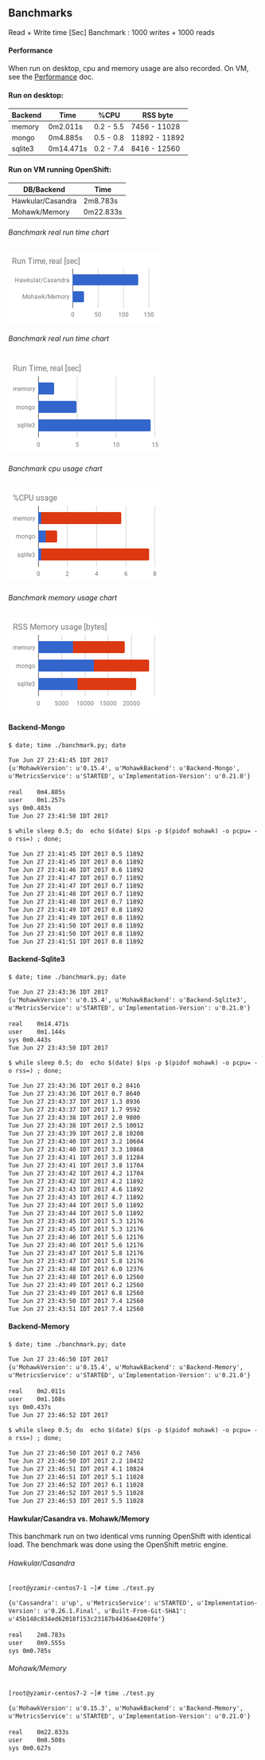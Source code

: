 
## Banchmarks

Read + Write time [Sec] Banchmark : 1000 writes + 1000 reads

#### Performance

When run on desktop, cpu and memory usage are also recorded. On VM, see the [Performance](/banchmark/PERF.md) doc.

#### Run on desktop:

| Backend  | Time       | %CPU      | RSS byte      |
|----------|------------|-----------|---------------|
|memory    |  0m2.011s  | 0.2 - 5.5 | 7456 - 11028  |
|mongo     |  0m4.885s  | 0.5 - 0.8 | 11892 - 11892 |
|sqlite3   |  0m14.471s | 0.2 - 7.4 | 8416 - 12560  |

#### Run on VM running OpenShift:

| DB/Backend          | Time        |
|---------------------|-------------|
|Hawkular/Casandra    |  2m8.783s   |
|Mohawk/Memory        |  0m22.833s  |

###### Banchmark real run time chart

![Time chart](/banchmark/time-vm.png?raw=true "banchmark time vm")

###### Banchmark real run time chart

![Time chart](/banchmark/time.png?raw=true "banchmark time")

###### Banchmark cpu usage chart

![CPU chart](/banchmark/cpu.png?raw=true "banchmark cpu")

###### Banchmark memory usage chart

![Mem chart](/banchmark/mem.png?raw=true "banchmark mem")

#### Backend-Mongo

```
$ date; time ./banchmark.py; date
```
```
Tue Jun 27 23:41:45 IDT 2017
{u'MohawkVersion': u'0.15.4', u'MohawkBackend': u'Backend-Mongo', u'MetricsService': u'STARTED', u'Implementation-Version': u'0.21.0'}

real	0m4.885s
user	0m1.257s
sys	0m0.483s
Tue Jun 27 23:41:50 IDT 2017
```

```
$ while sleep 0.5; do  echo $(date) $(ps -p $(pidof mohawk) -o pcpu= -o rss=) ; done;
```
```
Tue Jun 27 23:41:45 IDT 2017 0.5 11892
Tue Jun 27 23:41:45 IDT 2017 0.6 11892
Tue Jun 27 23:41:46 IDT 2017 0.6 11892
Tue Jun 27 23:41:47 IDT 2017 0.7 11892
Tue Jun 27 23:41:47 IDT 2017 0.7 11892
Tue Jun 27 23:41:48 IDT 2017 0.7 11892
Tue Jun 27 23:41:48 IDT 2017 0.7 11892
Tue Jun 27 23:41:49 IDT 2017 0.8 11892
Tue Jun 27 23:41:49 IDT 2017 0.8 11892
Tue Jun 27 23:41:50 IDT 2017 0.8 11892
Tue Jun 27 23:41:50 IDT 2017 0.8 11892
Tue Jun 27 23:41:51 IDT 2017 0.8 11892
```

#### Backend-Sqlite3

```
$ date; time ./banchmark.py; date
```
```
Tue Jun 27 23:43:36 IDT 2017
{u'MohawkVersion': u'0.15.4', u'MohawkBackend': u'Backend-Sqlite3', u'MetricsService': u'STARTED', u'Implementation-Version': u'0.21.0'}

real	0m14.471s
user	0m1.144s
sys	0m0.443s
Tue Jun 27 23:43:50 IDT 2017
```

```
$ while sleep 0.5; do  echo $(date) $(ps -p $(pidof mohawk) -o pcpu= -o rss=) ; done;
```
```
Tue Jun 27 23:43:36 IDT 2017 0.2 8416
Tue Jun 27 23:43:36 IDT 2017 0.7 8640
Tue Jun 27 23:43:37 IDT 2017 1.3 8936
Tue Jun 27 23:43:37 IDT 2017 1.7 9592
Tue Jun 27 23:43:38 IDT 2017 2.0 9800
Tue Jun 27 23:43:38 IDT 2017 2.5 10012
Tue Jun 27 23:43:39 IDT 2017 2.8 10208
Tue Jun 27 23:43:40 IDT 2017 3.2 10604
Tue Jun 27 23:43:40 IDT 2017 3.3 10868
Tue Jun 27 23:43:41 IDT 2017 3.8 11284
Tue Jun 27 23:43:41 IDT 2017 3.8 11704
Tue Jun 27 23:43:42 IDT 2017 4.2 11704
Tue Jun 27 23:43:42 IDT 2017 4.2 11892
Tue Jun 27 23:43:43 IDT 2017 4.6 11892
Tue Jun 27 23:43:43 IDT 2017 4.7 11892
Tue Jun 27 23:43:44 IDT 2017 5.0 11892
Tue Jun 27 23:43:44 IDT 2017 5.0 11892
Tue Jun 27 23:43:45 IDT 2017 5.3 12176
Tue Jun 27 23:43:45 IDT 2017 5.3 12176
Tue Jun 27 23:43:46 IDT 2017 5.6 12176
Tue Jun 27 23:43:46 IDT 2017 5.6 12176
Tue Jun 27 23:43:47 IDT 2017 5.8 12176
Tue Jun 27 23:43:47 IDT 2017 5.8 12176
Tue Jun 27 23:43:48 IDT 2017 6.0 12376
Tue Jun 27 23:43:48 IDT 2017 6.0 12560
Tue Jun 27 23:43:49 IDT 2017 6.2 12560
Tue Jun 27 23:43:49 IDT 2017 6.8 12560
Tue Jun 27 23:43:50 IDT 2017 7.4 12560
Tue Jun 27 23:43:51 IDT 2017 7.4 12560
```

#### Backend-Memory

```
$ date; time ./banchmark.py; date
```
```
Tue Jun 27 23:46:50 IDT 2017
{u'MohawkVersion': u'0.15.4', u'MohawkBackend': u'Backend-Memory', u'MetricsService': u'STARTED', u'Implementation-Version': u'0.21.0'}

real	0m2.011s
user	0m1.108s
sys	0m0.437s
Tue Jun 27 23:46:52 IDT 2017
```

```
$ while sleep 0.5; do  echo $(date) $(ps -p $(pidof mohawk) -o pcpu= -o rss=) ; done;
```
```
Tue Jun 27 23:46:50 IDT 2017 0.2 7456
Tue Jun 27 23:46:50 IDT 2017 2.2 10432
Tue Jun 27 23:46:51 IDT 2017 4.1 10824
Tue Jun 27 23:46:51 IDT 2017 5.1 11028
Tue Jun 27 23:46:52 IDT 2017 6.1 11028
Tue Jun 27 23:46:52 IDT 2017 5.5 11028
Tue Jun 27 23:46:53 IDT 2017 5.5 11028
```

#### Hawkular/Casandra vs. Mohawk/Memory

This banchmark run on two identical vms running OpenShift with identical load.
The benchmark was done using the OpenShift metric engine.

###### Hawkular/Casandra

```
[root@yzamir-centos7-1 ~]# time ./test.py
```
```
{u'Cassandra': u'up', u'MetricsService': u'STARTED', u'Implementation-Version': u'0.26.1.Final', u'Built-From-Git-SHA1': u'45b148c834ed62018f153c23187b4436ae4208fe'}

real	2m8.783s
user	0m9.555s
sys	0m0.785s
```

###### Mohawk/Memory

```
[root@yzamir-centos7-2 ~]# time ./test.py 
```
```
{u'MohawkVersion': u'0.15.3', u'MohawkBackend': u'Backend-Memory', u'MetricsService': u'STARTED', u'Implementation-Version': u'0.21.0'}

real	0m22.833s
user	0m8.508s
sys	0m0.627s
```
